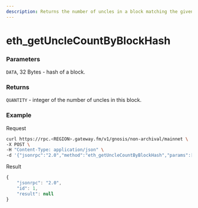 ```yaml
---
description: Returns the number of uncles in a block matching the given block hash.
---
```


# eth\_getUncleCountByBlockHash

### Parameters

`DATA`, 32 Bytes - hash of a block.

### Returns

`QUANTITY` - integer of the number of uncles in this block.

### **Example**

Request

```bash
curl https://rpc.<REGION>.gateway.fm/v1/gnosis/non-archival/mainnet \
-X POST \
-H "Content-Type: application/json" \
-d '{"jsonrpc":"2.0","method":"eth_getUncleCountByBlockHash","params":["0x09d54c053c22c07d39a9c8d0f8e6576b644b5eaa018c8180ecf541bee7bea20e"],"id":1}'
```

Result

```javascript
{
    "jsonrpc": "2.0",
    "id": 1,
    "result": null
}
```

